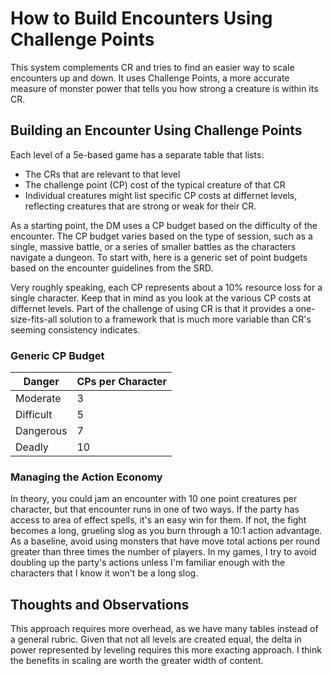 # How to Build Encounters Using Challenge Points
This system complements CR and tries to find an easier way to scale encounters up and down. It uses Challenge Points, a more accurate measure of monster power that tells you how strong a creature is within its CR.
## Building an Encounter Using Challenge Points
Each level of a 5e-based game has a separate table that lists:
  * The CRs that are relevant to that level
  * The challenge point (CP) cost of the typical creature of that CR
  * Individual creatures might list specific CP costs at differnet levels, reflecting creatures that are strong or weak for their CR.

As a starting point, the DM uses a CP budget based on the difficulty of the encounter. The CP budget varies based on the type of session, such as a single, massive battle, or a series of smaller battles as the characters navigate a dungeon.
To start with, here is a generic set of point budgets based on the encounter guidelines from the SRD.

Very roughly speaking, each CP represents about a 10% resource loss for a single character. Keep that in mind as you look at the various CP costs at differnet levels. Part of the challenge of using CR is that it provides a one-size-fits-all solution to a framework that is much more variable than CR's seeming consistency indicates.

### Generic CP Budget
| Danger | CPs per Character |
| ---------- | --- |
| Moderate | 3 |
| Difficult | 5 |
| Dangerous | 7 |
| Deadly | 10 |

### Managing the Action Economy
In theory, you could jam an encounter with 10 one point creatures per character, but that encounter runs in one of two ways. If the party has access to area of effect spells, it's an easy win for them. If not, the fight becomes a long, grueling slog as you burn through a 10:1 action advantage.
As a baseline, avoid using monsters that have move total actions per round greater than three times the number of players. In my games, I try to avoid doubling up the party's actions unless I'm familiar enough with the characters that I know it won't be a long slog.

## Thoughts and Observations
This approach requires more overhead, as we have many tables instead of a general rubric. Given that not all levels are created equal, the delta in power represented by leveling requires this more exacting approach. I think the benefits in scaling are worth the greater width of content.
